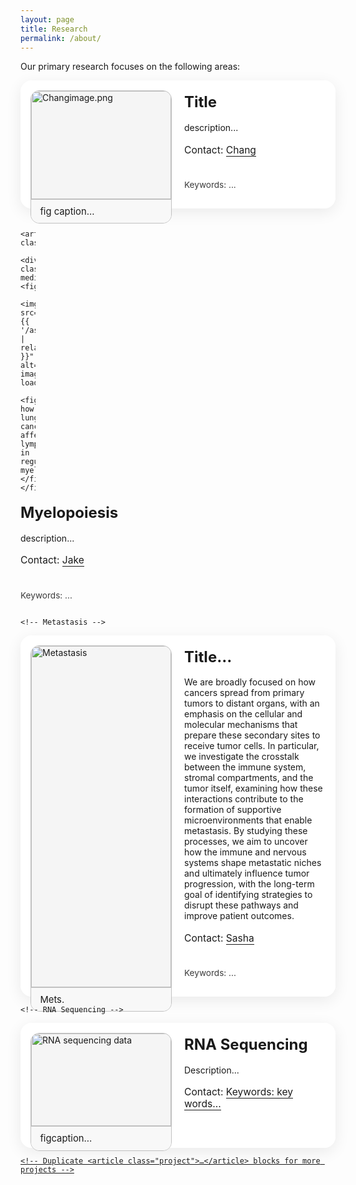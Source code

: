 ```yaml
---
layout: page
title: Research
permalink: /about/
---
```


Our primary research focuses on the following areas:

<style>
  :root{
    --maxw: 1100px;
    --gap: 1.25rem;
    --radius: 18px;
    --shadow: 0 6px 24px rgba(0,0,0,.08);
  }
  @media (prefers-color-scheme: dark){
    :root{ --shadow: 0 6px 24px rgba(0,0,0,.35); }
  }
  .research-wrap{ 
    box-sizing:border-box; 
    max-width: var(--maxw); 
    margin: 0 auto; 
    padding: 2rem 1rem 4rem; 
    font-family: ui-sans-serif, system-ui, -apple-system, Segoe UI, Roboto, Helvetica, Arial, "Apple Color Emoji", "Segoe UI Emoji";
    line-height: 1.6;
  }
  .research-heading{
    font-size: clamp(2.25rem, 4vw, 3.5rem);
    font-weight: 700;
    letter-spacing: .5px;
    text-align: center;
    margin: 0 0 2rem 0;
  }
  .research-grid{
    display: grid;
    grid-template-columns: repeat(12, 1fr);
    gap: var(--gap);
  }
  .project{
    grid-column: 1 / -1; /* full width on mobile */
    display: grid;
    grid-template-columns: 1fr; /* stacked on mobile */
    gap: var(--gap);
    padding: 1rem; 
    border-radius: var(--radius);
    box-shadow: var(--shadow);
    background: color-mix(in oklab, Canvas 96%, black 0%);
  }
  @media (min-width: 900px){
    .project{ grid-template-columns: 6fr 6fr; }
    /* alternate media on left/right for visual rhythm */
    .project:nth-child(even) .project-media{ order: 2; }
  }
  .project-media figure{ 
    margin:0; 
    border-radius: calc(var(--radius) - 4px); 
    overflow:hidden; 
    background: color-mix(in oklab, Canvas 94%, black 3%);
    border: 1px solid color-mix(in oklab, CanvasText 20%, Canvas 85%);
  }
  .project-media img{
    width: 100%; height: auto; display:block; object-fit: cover; 
    transition: transform .35s ease;
  }
  .project-media:hover img{ transform: scale(1.02); }
  .project-media figcaption{
    font-size: .925rem;
    padding: .6rem .9rem; 
    border-top: 1px solid color-mix(in oklab, CanvasText 20%, Canvas 85%);
    background: color-mix(in oklab, Canvas 96%, black 2%);
  }
  .project-body{ display:flex; flex-direction:column; gap:.6rem; }
  .project-title{ 
    font-weight: 800; 
    font-size: clamp(1.15rem, 1.2rem + .5vw, 1.6rem); 
    margin: .25rem 0 .25rem; 
  }
  .project-summary{ margin: 0.25rem 0 0.5rem; }
  .project-contact{ margin-top: auto; font-size: .975rem; }
  .project-contact a{ text-decoration: none; border-bottom: 1px solid currentColor; }
  .project-tags{ font-size: .85rem; opacity:.85; }
</style>

  <div class="research-grid">
    <!-- Chang-->
    <article class="project">
      <div class="project-media">
        <figure>
          <img src="/assets/Changimage.png" alt="Changimage.png" loading="lazy"/>
          <figcaption>fig caption...</figcaption>
        </figure>
      </div>
      <div class="project-body">
        <h2 class="project-title"><strong>Title</strong></h2>
        <p class="project-summary">description...</p>
        <p class="project-contact">Contact: <a href="mailto:chang.zhang@yale.edu">Chang</a></p>
        <p class="project-tags">Keywords: ... </p>
      </div>
    </article>

<!-- Myelopoiesis -->
    <article class="project">
      <div class="project-media">
    <figure>
      <img src="{{ '/assets/jakeimage.jpg' | relative_url }}" alt="myelopoiesis image" loading="lazy"/>
      <figcaption>"Understanding how lung cancer affects lymphocytes in regulating myelopoiesis."</figcaption>
    </figure>
  </div>
      <div class="project-body">
        <h2 class="project-title"><strong>Myelopoiesis</strong></h2>
        <p class="project-summary">description...</p>
        <p class="project-contact">Contact: <a href="mailto:jak.fontaine@yale.edu">Jake</a></p>
        <p class="project-tags">Keywords: ... </p>
      </div>
    </article>
    
    <!-- Metastasis -->
   <article class="project">
  <div class="project-media">
    <figure>
      <img src="{{ '/assets/sashaimage.png' | relative_url }}" alt="Metastasis" loading="lazy"/>
      <figcaption>Mets.</figcaption>
    </figure>
  </div>
  <div class="project-body">
    <h2 class="project-title"><strong>Title...</strong></h2>
    <p class="project-summary"> We are broadly focused on how cancers spread from primary tumors to distant organs, with an emphasis on the cellular and molecular mechanisms that prepare these secondary sites to receive tumor cells. In particular, we investigate the crosstalk between the immune system, stromal compartments, and the tumor itself, examining how these interactions contribute to the formation of supportive microenvironments that enable metastasis. By studying these processes, we aim to uncover how the immune and nervous systems shape metastatic niches and ultimately influence tumor progression, with the long-term goal of identifying strategies to disrupt these pathways and improve patient outcomes.</p>
    <p class="project-contact">Contact: <a href="mailto:sasha.coates-park@yale.edu">Sasha</a></p>
    <p class="project-tags">Keywords: ... </p>
  </div>
</article>

    <!-- RNA Sequencing -->
<article class="project">
  <div class="project-media">
    <figure>
      <img src="{{ '/assets/eduardoimage.png' | relative_url }}" alt="RNA sequencing data" loading="lazy"/>
      <figcaption>figcaption...</figcaption>
    </figure>
  </div>
  <div class="project-body">
    <h2 class="project-title"><strong>RNA Sequencing</strong></h2>
    <p class="project-summary">Description...</p>
    <p class="project-contact">Contact: <a href="mailto:eduardo.menotisilva@yale.edu>Eduardo</a></p>
    <p class="project-tags">Keywords: key words...</p>
  </div>
</article>

    <!-- Duplicate <article class="project">…</article> blocks for more projects -->

  </div>
